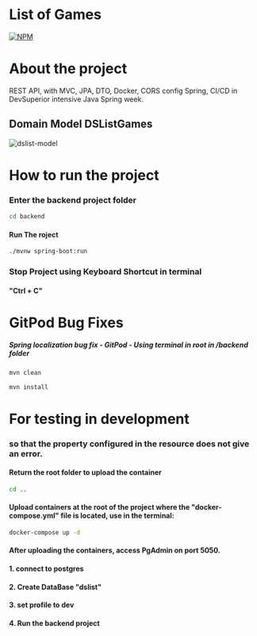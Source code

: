 # List of Games
[![NPM](https://img.shields.io/npm/l/react)](https://github.com/RodrigoDeOliveiraSilva/DsListOnGitPod/blob/main/LICENSE) 


# About the project
REST API, with MVC, JPA, DTO, Docker, CORS config Spring, CI/CD in DevSuperior intensive Java Spring week.

## Domain Model DSListGames
![dslist-model](https://github.com/RodrigoDeOliveiraSilva/DsListOnGitPod/assets/97246882/44e69a71-a6b3-4597-ad5a-9f03baf67d94)

# How to run the project

### Enter the backend project folder
```bash
cd backend
```
#### Run The roject
```bash
./mvnw spring-boot:run
```
### Stop Project using Keyboard Shortcut in terminal
#### "Ctrl + C"



# GitPod Bug Fixes
##### Spring localization bug fix - GitPod - Using terminal in root in /backend folder

```bash
mvn clean
```
```bash
mvn install
```

# For testing in development
### so that the property configured in the resource does not give an error.
#### Return the root folder to upload the container
```bash
cd ..
```
#### Upload containers at the root of the project where the "docker-compose.yml" file is located, use in the terminal:
```bash
docker-compose up -d
```
#### After uploading the containers, access PgAdmin on port 5050.
#### 1. connect to postgres
#### 2. Create DataBase "dslist"
#### 3. set profile to dev
#### 4. Run the backend project
